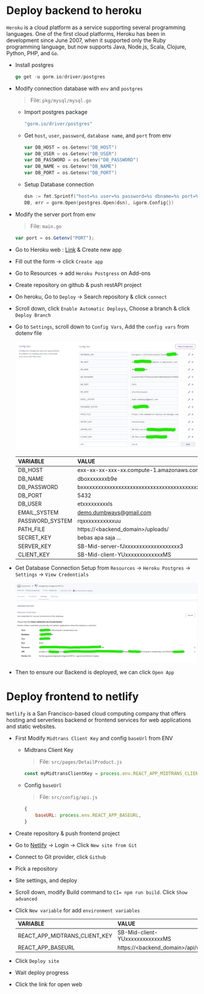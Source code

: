 # Deploy backend to heroku

`Heroku` is a cloud platform as a service supporting several programming languages. One of the first cloud platforms, Heroku has been in development since June 2007, when it supported only the Ruby programming language, but now supports Java, Node.js, Scala, Clojure, Python, PHP, and `Go`.

- Install postgres

  ```go
  go get -u gorm.io/driver/postgres
  ```

- Modify connection database with `env` and `postgres`

  > File: `pkg/mysql/mysql.go`

  - Import postgres package

    ```go
    "gorm.io/driver/postgres"
    ```

  - Get `host`, `user`, `password`, `database name`, and `port` from env

    ```go
    var DB_HOST = os.Getenv("DB_HOST")
    var DB_USER = os.Getenv("DB_USER")
    var DB_PASSWORD = os.Getenv("DB_PASSWORD")
    var DB_NAME = os.Getenv("DB_NAME")
    var DB_PORT = os.Getenv("DB_PORT")
    ```

  - Setup Database connection

    ```go
    dsn := fmt.Sprintf("host=%s user=%s password=%s dbname=%s port=%s", DB_HOST, DB_USER, DB_PASSWORD, DB_NAME, DB_PORT)
    DB, err = gorm.Open(postgres.Open(dsn), &gorm.Config{})
    ```

* Modify the server port from env

  > File: `main.go`

  ```javascript
  var port = os.Getenv("PORT");
  ```

* Go to Heroku web : [Link](https://www.heroku.com/) & Create new app

* Fill out the form → click `Create app`

* Go to Resources → add `Heroku Postgress` on Add-ons

* Create repository on github & push restAPI project

* On heroku, Go to `Deploy` → Search repository & click `connect`

* Scroll down, click `Enable Automatic Deploys`, Choose a branch & click `Deploy Branch`

* Go to `Settings`, scroll down to `Config Vars`, Add the `config vars` from dotenv file

  ![image](./img-1.png)

  | VARIABLE        | VALUE                                                            |
  | --------------- | ---------------------------------------------------------------- |
  | DB_HOST         | exx-xx-xx-xxx-xx.compute-1.amazonaws.com                         |
  | DB_NAME         | dboxxxxxxxb9e                                                    |
  | DB_PASSWORD     | bxxxxxxxxxxxxxxxxxxxxxxxxxxxxxxxxxxxxxxxxxxxxxxxxxxxxxxxxxxxxxxc |
  | DB_PORT         | 5432                                                             |
  | DB_USER         | etxxxxxxxxxls                                                    |
  | EMAIL_SYSTEM    | demo.dumbways@gmail.com                                          |
  | PASSWORD_SYSTEM | rqxxxxxxxxxxxuu                                                  |
  | PATH_FILE       | https://<backend_domain>/uploads/                                |
  | SECRET_KEY      | bebas apa saja ...                                               |
  | SERVER_KEY      | SB-Mid-server-fJxxxxxxxxxxxxxxxxxxx3                             |
  | CLIENT_KEY      | SB-Mid-client-YUxxxxxxxxxxxxxMS                                  |

* Get Database Connection Setup from `Resources` &rarr; `Heroku Postgres` &rarr; `Settings` &rarr; `View Credentials`

  ![image](./img-2.png)

* Then to ensure our Backend is deployed, we can click `Open App`

# Deploy frontend to netlify

`Netlify` is a San Francisco-based cloud computing company that offers hosting and serverless backend or frontend services for web applications and static websites.

- First Modify `Midtrans Client Key` and config `baseUrl` from ENV

  - Midtrans Client Key

    > File: `src/pages/DetailProduct.js`

    ```javascript
    const myMidtransClientKey = process.env.REACT_APP_MIDTRANS_CLIENT_KEY;
    ```

  - Config `baseUrl`

    > File: `src/config/api.js`

    ```javascript
    {
        baseURL: process.env.REACT_APP_BASEURL,
    }
    ```

- Create repository & push frontend project

- Go to [Netlify](http://netlify.com) → Login → Click `New site from Git`

* Connect to Git provider, click `Github`

* Pick a repository

* Site settings, and deploy

* Scroll down, modify Build command to `CI= npm run build`. Click `Show advanced`

* Click `New variable` for add `environment variables`

  | VARIABLE                      | VALUE                            |
  | ----------------------------- | -------------------------------- |
  | REACT_APP_MIDTRANS_CLIENT_KEY | SB-Mid-client-YUxxxxxxxxxxxxxMS  |
  | REACT_APP_BASEURL             | https://<backend_domain>/api/v1/ |

- Click `Deploy site`

- Wait deploy progress

- Click the link for open web
